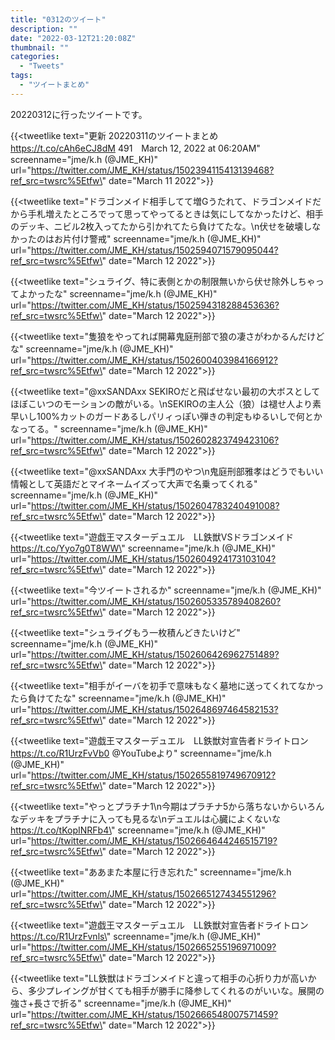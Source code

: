 ```yaml
---
title: "0312のツイート"
description: ""
date: "2022-03-12T21:20:08Z"
thumbnail: ""
categories:
  - "Tweets"
tags:
  - "ツイートまとめ"
---
```

20220312に行ったツイートです。
<!--more-->
{{<tweetlike text=\"更新 20220311のツイートまとめ https://t.co/cAh6eCJ8dM 491　March 12, 2022 at 06:20AM\" screenname=\"jme/k.h (@JME_KH)\" url=\"https://twitter.com/JME_KH/status/1502394115413139468?ref_src=twsrc%5Etfw\" date=\"March 11 2022\">}}

{{<tweetlike text=\"ドラゴンメイド相手してて増Gうたれて、ドラゴンメイドだから手札増えたところでって思ってやってるときは気にしてなかったけど、相手のデッキ、ニビル2枚入ってたから引かれてたら負けてたな。\n伏せを破壊しなかったのはお片付け警戒\" screenname=\"jme/k.h (@JME_KH)\" url=\"https://twitter.com/JME_KH/status/1502594071579095044?ref_src=twsrc%5Etfw\" date=\"March 12 2022\">}}

{{<tweetlike text=\"シュライグ、特に表側とかの制限無いから伏せ除外しちゃってよかったな\" screenname=\"jme/k.h (@JME_KH)\" url=\"https://twitter.com/JME_KH/status/1502594318288453636?ref_src=twsrc%5Etfw\" date=\"March 12 2022\">}}

{{<tweetlike text=\"隻狼をやってれば開幕鬼庭刑部で狼の凄さがわかるんだけどな\" screenname=\"jme/k.h (@JME_KH)\" url=\"https://twitter.com/JME_KH/status/1502600403984166912?ref_src=twsrc%5Etfw\" date=\"March 12 2022\">}}

{{<tweetlike text=\"@xxSANDAxx SEKIROだと飛ばせない最初の大ボスとしてほぼこいつのモーションの敵がいる。\nSEKIROの主人公（狼）は褪せ人より素早いし100%カットのガードあるしパリィっぽい弾きの判定もゆるいしで何とかなってる。\" screenname=\"jme/k.h (@JME_KH)\" url=\"https://twitter.com/JME_KH/status/1502602823749423106?ref_src=twsrc%5Etfw\" date=\"March 12 2022\">}}

{{<tweetlike text=\"@xxSANDAxx 大手門のやつ\n鬼庭刑部雅孝はどうでもいい情報として英語だとマイネームイズって大声で名乗ってくれる\" screenname=\"jme/k.h (@JME_KH)\" url=\"https://twitter.com/JME_KH/status/1502604783240491008?ref_src=twsrc%5Etfw\" date=\"March 12 2022\">}}

{{<tweetlike text=\"遊戯王マスターデュエル　LL鉄獣VSドラゴンメイド https://t.co/Yyo7g0T8WW\" screenname=\"jme/k.h (@JME_KH)\" url=\"https://twitter.com/JME_KH/status/1502604924173103104?ref_src=twsrc%5Etfw\" date=\"March 12 2022\">}}

{{<tweetlike text=\"今ツイートされるか\" screenname=\"jme/k.h (@JME_KH)\" url=\"https://twitter.com/JME_KH/status/1502605335789408260?ref_src=twsrc%5Etfw\" date=\"March 12 2022\">}}

{{<tweetlike text=\"シュライグもう一枚積んどきたいけど\" screenname=\"jme/k.h (@JME_KH)\" url=\"https://twitter.com/JME_KH/status/1502606426962751489?ref_src=twsrc%5Etfw\" date=\"March 12 2022\">}}

{{<tweetlike text=\"相手がイーバを初手で意味もなく墓地に送ってくれてなかったら負けてたな\" screenname=\"jme/k.h (@JME_KH)\" url=\"https://twitter.com/JME_KH/status/1502648697464582153?ref_src=twsrc%5Etfw\" date=\"March 12 2022\">}}

{{<tweetlike text=\"遊戯王マスターデュエル　LL鉄獣対宣告者ドライトロン https://t.co/R1UrzFvVb0 @YouTubeより\" screenname=\"jme/k.h (@JME_KH)\" url=\"https://twitter.com/JME_KH/status/1502655819749670912?ref_src=twsrc%5Etfw\" date=\"March 12 2022\">}}

{{<tweetlike text=\"やっとプラチナ1\n今期はプラチナ5から落ちないからいろんなデッキをプラチナに入っても見るな\nデュエルは心臓によくないな https://t.co/tKopINRFb4\" screenname=\"jme/k.h (@JME_KH)\" url=\"https://twitter.com/JME_KH/status/1502664644246515719?ref_src=twsrc%5Etfw\" date=\"March 12 2022\">}}

{{<tweetlike text=\"ああまた本屋に行き忘れた\" screenname=\"jme/k.h (@JME_KH)\" url=\"https://twitter.com/JME_KH/status/1502665127434551296?ref_src=twsrc%5Etfw\" date=\"March 12 2022\">}}

{{<tweetlike text=\"遊戯王マスターデュエル　LL鉄獣対宣告者ドライトロン https://t.co/R1UrzFvnls\" screenname=\"jme/k.h (@JME_KH)\" url=\"https://twitter.com/JME_KH/status/1502665255196971009?ref_src=twsrc%5Etfw\" date=\"March 12 2022\">}}

{{<tweetlike text=\"LL鉄獣はドラゴンメイドと違って相手の心折り力が高いから、多少プレイングが甘くても相手が勝手に降参してくれるのがいいな。展開の強さ+長さで折る\" screenname=\"jme/k.h (@JME_KH)\" url=\"https://twitter.com/JME_KH/status/1502666548007571459?ref_src=twsrc%5Etfw\" date=\"March 12 2022\">}}

